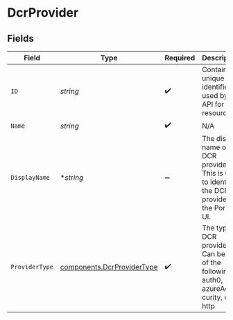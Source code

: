 # DcrProvider


## Fields

| Field                                                                                              | Type                                                                                               | Required                                                                                           | Description                                                                                        | Example                                                                                            |
| -------------------------------------------------------------------------------------------------- | -------------------------------------------------------------------------------------------------- | -------------------------------------------------------------------------------------------------- | -------------------------------------------------------------------------------------------------- | -------------------------------------------------------------------------------------------------- |
| `ID`                                                                                               | *string*                                                                                           | :heavy_check_mark:                                                                                 | Contains a unique identifier used by the API for this resource.                                    | 5f9fd312-a987-4628-b4c5-bb4f4fddd5f7                                                               |
| `Name`                                                                                             | *string*                                                                                           | :heavy_check_mark:                                                                                 | N/A                                                                                                |                                                                                                    |
| `DisplayName`                                                                                      | **string*                                                                                          | :heavy_minus_sign:                                                                                 | The display name of the DCR provider. This is used to identify the DCR provider in the Portal UI.<br/> |                                                                                                    |
| `ProviderType`                                                                                     | [components.DcrProviderType](../../models/components/dcrprovidertype.md)                           | :heavy_check_mark:                                                                                 | The type of DCR provider. Can be one of the following - auth0, azureAd, curity, okta, http         |                                                                                                    |